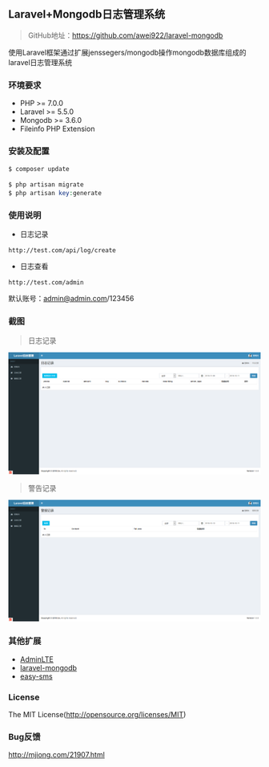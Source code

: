 ## Laravel+Mongodb日志管理系统

> GitHub地址：https://github.com/awei922/laravel-mongodb

使用Laravel框架通过扩展jenssegers/mongodb操作mongodb数据库组成的laravel日志管理系统 

### 环境要求

- PHP >= 7.0.0
- Laravel >= 5.5.0
- Mongodb >= 3.6.0
- Fileinfo PHP Extension

### 安装及配置

```php
$ composer update
```

```php
$ php artisan migrate
$ php artisan key:generate
```

### 使用说明

- 日志记录

```
http://test.com/api/log/create
```

- 日志查看

```
http://test.com/admin
```
默认账号：admin@admin.com/123456

### 截图

> 日志记录

![image](./screenshot/日志记录.png)

> 警告记录

![image](./screenshot/警报记录.png)

### 其他扩展

+ [AdminLTE](https://almsaeedstudio.com/)
+ [laravel-mongodb](https://github.com/jenssegers/laravel-mongodb)
+ [easy-sms](https://github.com/overtrue/easy-sms)


### License

The MIT License(http://opensource.org/licenses/MIT)

### Bug反馈

http://mjiong.com/21907.html
